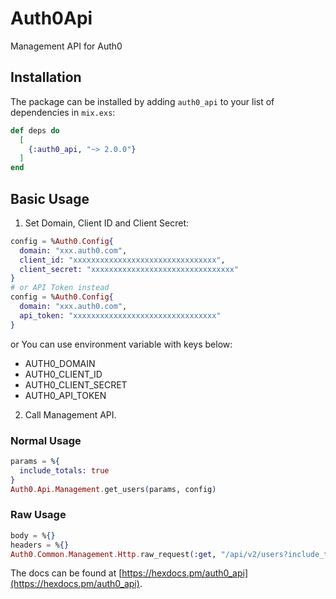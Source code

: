 # Auth0Api

Management API for Auth0

## Installation

The package can be installed by adding `auth0_api` to your list of dependencies in `mix.exs`:

```elixir
def deps do
  [
    {:auth0_api, "~> 2.0.0"}
  ]
end
```

## Basic Usage

1. Set Domain, Client ID and Client Secret:

```elixir
config = %Auth0.Config{
  domain: "xxx.auth0.com",
  client_id: "xxxxxxxxxxxxxxxxxxxxxxxxxxxxxxxx",
  client_secret: "xxxxxxxxxxxxxxxxxxxxxxxxxxxxxxxx"
}
# or API Token instead
config = %Auth0.Config{
  domain: "xxx.auth0.com",
  api_token: "xxxxxxxxxxxxxxxxxxxxxxxxxxxxxxxx"
}
```

or You can use environment variable with keys below:

- AUTH0_DOMAIN
- AUTH0_CLIENT_ID
- AUTH0_CLIENT_SECRET
- AUTH0_API_TOKEN

2. Call Management API.

### Normal Usage

```elixir
params = %{
  include_totals: true
}
Auth0.Api.Management.get_users(params, config)
```

### Raw Usage

```elixir
body = %{}
headers = %{}
Auth0.Common.Management.Http.raw_request(:get, "/api/v2/users?include_totals=true", body, headers, config)
```

The docs can be found at [https://hexdocs.pm/auth0_api](https://hexdocs.pm/auth0_api).
